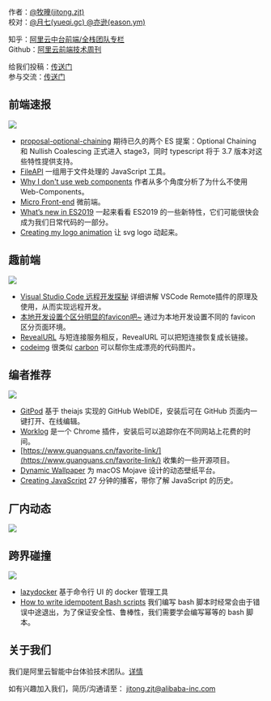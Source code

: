作者：[@牧曈(jitong.zjt) ](/jitong.zjt) <br />
校对：[@月七(yueqi.gc) ](/yueqi.gc) [@亦逊(eason.ym) ](/eason.ym) 

知乎：[阿里云中台前端/全栈团队专栏](https://zhuanlan.zhihu.com/aliyun)<br />
Github：[阿里云前端技术周刊](https://github.com/aliyunfe/weekly)

给我们投稿：[传送门](https://github.com/aliyunfe/weekly/issues/new)<br />
参与交流：[传送门](https://github.com/aliyunfe/weekly/issues/5)

## 前端速报

![](https://img.alicdn.com/tfs/TB1T43Fa4iH3KVjSZPfXXXBiVXa-2560-600.jpg#alt=)

- [proposal-optional-chaining](https://github.com/tc39/proposal-optional-chaining) 期待已久的两个 ES 提案：Optional Chaining 和 Nullish Coalescing 正式进入 stage3，同时 typescript 将于 3.7 版本对这些特性提供支持。
- [FileAPI](https://github.com/mailru/FileAPI) 一组用于文件处理的 JavaScript 工具。
- [Why I don't use web components](https://dev.to/richharris/why-i-don-t-use-web-components-2cia) 作者从多个角度分析了为什么不使用 Web-Components。
- [Micro Front-end](https://micro-frontends.org/) 微前端。
- [What’s new in ES2019](https://blog.tildeloop.com/posts/javascript-what%E2%80%99s-new-in-es2019) 一起来看看 ES2019 的一些新特性，它们可能很快会成为我们日常代码的一部分。
- [Creating my logo animation](https://www.cassie.codes/posts/creating-my-logo-animation/) 让 svg logo 动起来。

## 趣前端

![](https://img.alicdn.com/tfs/TB19FgGa3KG3KVjSZFLXXaMvXXa-2560-600.jpg#alt=)

- [Visual Studio Code 远程开发探秘](https://juejin.im/post/5d40f9555188255d4e1c0aff) 详细讲解 VSCode Remote插件的原理及使用，从而实现远程开发。
- [本地开发设置个区分明显的favicon吧~](https://www.zhangxinxu.com/wordpress/2019/08/local-favicon/) 通过为本地开发设置不同的 favicon 区分页面环境。
- [RevealURL](https://revealurl.xyz/) 与短连接服务相反，RevealURL 可以把短连接恢复成长链接。
- [codeimg](https://codeimg.io/) 很类似 [carbon](https://carbon.now.sh/) 可以帮你生成漂亮的代码图片。

## 编者推荐

![](https://img.alicdn.com/tfs/TB11G3Ga2WG3KVjSZFPXXXaiXXa-2560-600.jpg#alt=)

- [GitPod](https://www.gitpod.io/) 基于 theiajs 实现的 GitHub WebIDE，安装后可在 GitHub 页面内一键打开、在线编辑。
- [Worklog](https://worklogtracker.com/) 是一个 Chrome 插件，安装后可以追踪你在不同网站上花费的时间。
- [https://www.guanguans.cn/favorite-link/](https://www.guanguans.cn/favorite-link/) 收集的一些开源项目。
- [Dynamic Wallpaper](https://dynamicwallpaper.club/) 为 macOS Mojave 设计的动态壁纸平台。
- [Creating JavaScript](http://pop.frontendweekly.co/JHjCmP?utm_campaign=Frontend%2BWeekly&utm_medium=email&utm_source=Frontend_Weekly_163) 27 分钟的播客，带你了解 JavaScript 的历史。

## 厂内动态

![](https://img.alicdn.com/tfs/TB1GNoHa.uF3KVjSZK9XXbVtXXa-2560-600.jpg#alt=)

## 跨界碰撞

![](https://img.alicdn.com/tfs/TB11FUIa81D3KVjSZFyXXbuFpXa-2560-600.jpg#alt=)

- [lazydocker](https://github.com/jesseduffield/lazydocker) 基于命令行 UI 的 docker 管理工具<br />
- [How to write idempotent Bash scripts](https://arslan.io/2019/07/03/how-to-write-idempotent-bash-scripts/) 我们编写 bash 脚本时经常会由于错误中途退出，为了保证安全性、鲁棒性，我们需要学会编写幂等的 bash 脚本。

## 关于我们

我们是阿里云智能中台体验技术团队。[详情](https://github.com/aliyunfe/weekly/blob/master/about.md)

如有兴趣加入我们，简历/沟通请至： [jitong.zjt@alibaba-inc.com](mailto://jitong.zjt@alibaba-inc.com)

